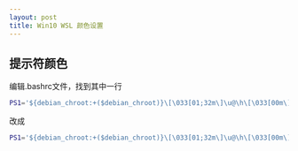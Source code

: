 ```yaml
---
layout: post
title: Win10 WSL 颜色设置
---
```


## 提示符颜色

编辑.bashrc文件，找到其中一行
```bash
PS1='${debian_chroot:+($debian_chroot)}\[\033[01;32m\]\u@\h\[\033[00m\]:\[\033[01;34m\]\w\[\033[00m\]\$ '
```
改成
```bash
PS1='${debian_chroot:+($debian_chroot)}\[\033[01;32m\]\u@\h\[\033[00m\]:\[\033[01;36m\]\w\[\033[00m\]\$ '
```
